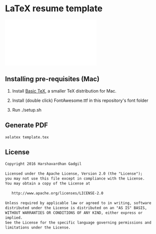 # LaTeX resume template

![CV Screenshot](template.pdf)

## Installing pre-requisites (Mac)

1. Install [Basic TeX](https://www.tug.org/mactex/morepackages.html), a smaller TeX distribution for Mac.

2. Install (double click) FontAwesome.ttf in this repository's font folder

3. Run ./setup.sh

## Generate PDF

```
xelatex template.tex
```

## License

```
Copyright 2016 Harshavardhan Gadgil

Licensed under the Apache License, Version 2.0 (the "License");
you may not use this file except in compliance with the License.
You may obtain a copy of the License at

   http://www.apache.org/licenses/LICENSE-2.0

Unless required by applicable law or agreed to in writing, software
distributed under the License is distributed on an "AS IS" BASIS,
WITHOUT WARRANTIES OR CONDITIONS OF ANY KIND, either express or implied.
See the License for the specific language governing permissions and
limitations under the License.
```

